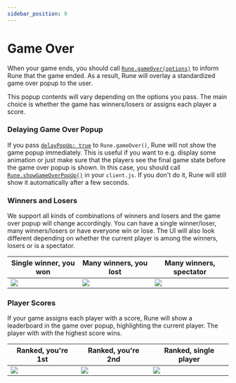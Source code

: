 ```yaml
---
sidebar_position: 9
---
```


# Game Over

When your game ends, you should call [`Rune.gameOver(options)`](api-reference.md#runegameoveroptions) to inform Rune that the game ended. As a result, Rune will overlay a standardized game over popup to the user.

This popup contents will vary depending on the options you pass. The main choice is whether the game has winners/losers or assigns each player a score.

### Delaying Game Over Popup

If you pass [`delayPopUp: true`](api-reference.md#delaypopup-boolean--undefined) to `Rune.gameOver()`, Rune will not show the game popup immediately. This is useful if you want to e.g. display some animation or just make sure that the players see the final game state before the game over popup is shown. In this case, you should call [`Rune.showGameOverPopUp()`](api-reference.md#runeshowgameoverpopup) in your `client.js`. If you don't do it, Rune will still show it automatically after a few seconds.

### Winners and Losers

We support all kinds of combinations of winners and losers and the game over popup will change accordingly. You can have a single winner/loser, many winners/losers or have everyone win or lose. The UI will also look different depending on whether the current player is among the winners, losers or is a spectator.

| Single winner, you won                            | Many winners, you lost                            | Many winners, spectator                             |
| ------------------------------------------------- | ------------------------------------------------- | --------------------------------------------------- |
| ![](/img/gameOverExamples/singleWinnerYouWon.png) | ![](/img/gameOverExamples/manyWinnersYouLost.png) | ![](/img/gameOverExamples/manyWinnersSpectator.png) |

### Player Scores

If your game assigns each player with a score, Rune will show a leaderboard in the game over popup, highlighting the current player. The player with with the highest score wins.

| Ranked, you're 1st                            | Ranked, you're 2nd                             | Ranked, single player                       |
| --------------------------------------------- | ---------------------------------------------- | ------------------------------------------- |
| ![](/img/gameOverExamples/rankedYouFirst.png) | ![](/img/gameOverExamples/rankedYouSecond.png) | ![](/img/gameOverExamples/rankedSingle.png) |
